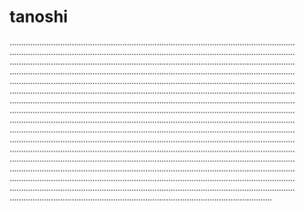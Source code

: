 # tanoshi

..................................................................................................................................................................................................................................................................................................................................................................................................................................................................................................................................................................................................................................................................................................................................................................................................................................................................................................................................................................................................................................................................................................................................................................................................................................................................................................................................................................................................................................................................................................................................................................................................................................................................................................................................................................................................................................................................................................................................................................................................................................................................................................................................................................................